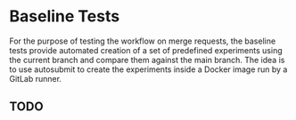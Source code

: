 # Baseline Tests
For the purpose of testing the workflow on merge requests, the baseline tests provide automated creation of a set of predefined experiments using the current branch and compare them against the main branch. The idea is to use autosubmit to create the experiments inside a Docker image run by a GitLab runner.

## TODO
